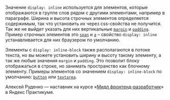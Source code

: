 Значение `display: inline` используется для элементов, которые отображаются в группе слов рядом с другими элементами, например в параграфе. Ширина и высота строчных элементов определяется содержимым, так что установить их через css-свойства не получится. Так же не выйдет указать для них вертикальные [`margin`](/css/margin/) и [`padding`](/css/padding/). Пример строчных элементов это [`span`](/html/span/) и [`a`](/html/a/) – свойство `display: inline` устанавливается для них браузером по умолчанию.

Элементы с `display: inline-block` также располагаются в потоке текста, но вы можете установить ширину и высоту такому элементу, а так же любые значения `margin` и `padding`. Это позволит блоку отображаться в строке, но занимать пространство как блочному элементу. Примеры элементов со значением `display: inline-block` по умолчанию: [`button`](/html/button/) или [`textarea`](/html/textarea/).

Алексей Руденко — наставник на курсе «[Мидл фронтенд-разработчик](https://practicum.yandex.ru/middle-frontend/?utm_source=pr&utm_medium=content&utm_campaign=middle-frontend_doka_content)» в Яндекс Практикуме.
